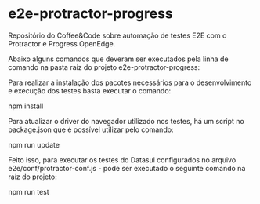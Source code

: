 # e2e-protractor-progress

Repositório do Coffee&Code sobre automação de testes E2E com o Protractor e Progress OpenEdge.

Abaixo alguns comandos que deveram ser executados pela linha de comando na pasta raíz do projeto e2e-protractor-progress:

Para realizar a instalação dos pacotes necessários para o desenvolvimento e execução dos testes basta executar o comando:

npm install

Para atualizar o driver do navegador utilizado nos testes, há um script no package.json que é possível utilizar pelo comando:

npm run update

Feito isso, para executar os testes do Datasul configurados no arquivo e2e/conf/protractor-conf.js - pode ser executado o seguinte comando na raíz do projeto:

npm run test
